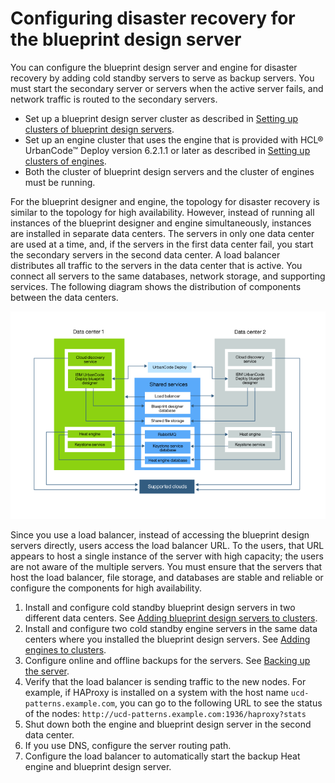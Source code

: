 # Configuring disaster recovery for the blueprint design server

You can configure the blueprint design server and engine for disaster recovery by adding cold standby servers to serve as backup servers. You must start the secondary server or servers when the active server fails, and network traffic is routed to the secondary servers.

-   Set up a blueprint design server cluster as described in [Setting up clusters of blueprint design servers](ha_config_bds.md#).
-   Set up an engine cluster that uses the engine that is provided with HCL® UrbanCode™ Deploy version 6.2.1.1 or later as described in [Setting up clusters of engines](ha_config_engine.md#).
-   Both the cluster of blueprint design servers and the cluster of engines must be running.

For the blueprint designer and engine, the topology for disaster recovery is similar to the topology for high availability. However, instead of running all instances of the blueprint designer and engine simultaneously, instances are installed in separate data centers. The servers in only one data center are used at a time, and, if the servers in the first data center fail, you start the secondary servers in the second data center. A load balancer distributes all traffic to the servers in the data center that is active. You connect all servers to the same databases, network storage, and supporting services. The following diagram shows the distribution of components between the data centers.

![A clustered cold-standby topology with multiple blueprint design servers and engines](../images/dr_config_bds_a.gif)

Since you use a load balancer, instead of accessing the blueprint design servers directly, users access the load balancer URL. To the users, that URL appears to host a single instance of the server with high capacity; the users are not aware of the multiple servers. You must ensure that the servers that host the load balancer, file storage, and databases are stable and reliable or configure the components for high availability.

1.   Install and configure cold standby blueprint design servers in two different data centers. See [Adding blueprint design servers to clusters](ha_add_bds.md#).
2.   Install and configure two cold standby engine servers in the same data centers where you installed the blueprint design servers. See [Adding engines to clusters](ha_add_engine.md#).
3.   Configure online and offline backups for the servers. See [Backing up the server](../../com.ibm.udeploy.install.doc/topics/server_backup.md#).
4.   Verify that the load balancer is sending traffic to the new nodes. For example, if HAProxy is installed on a system with the host name `ucd-patterns.example.com`, you can go to the following URL to see the status of the nodes: `http://ucd-patterns.example.com:1936/haproxy?stats` 
5.   Shut down both the engine and blueprint design server in the second data center. 
6.   If you use DNS, configure the server routing path. 
7.   Configure the load balancer to automatically start the backup Heat engine and blueprint design server. 

